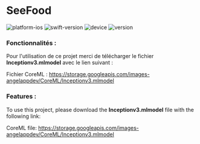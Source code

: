 # SeeFood


![platform-ios](https://img.shields.io/badge/platform-ios-lightgrey.svg) ![swift-version](https://img.shields.io/badge/swift-5.0-red.svg) ![device](https://img.shields.io/badge/Device-iPhone--iPad-green)
![version](https://img.shields.io/badge/Version-1.0-blue)

### Fonctionnalités :

Pour l'utilisation de ce projet merci de télécharger le fichier **Inceptionv3.mlmodel** avec le lien suivant :

Fichier CoreML :
https://storage.googleapis.com/images-angelappdev/CoreML/Inceptionv3.mlmodel

### Features :

To use this project, please download the **Inceptionv3.mlmodel** file with the following link:

CoreML file:
https://storage.googleapis.com/images-angelappdev/CoreML/Inceptionv3.mlmodel
